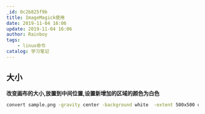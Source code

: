 ```yaml
---
_id: 0c2b825f9b
title: ImageMagick使用
date: 2019-11-04 16:06
update: 2019-11-04 16:06
author: Rainboy
tags:
    - linux命令
catalog: 学习笔记
---
```


## 大小

**改变画布的大小,放置到中间位置,设置新增加的区域的颜色为白色**

```bash
convert sample.png -gravity center -background white  -extent 500x500 out.png
```

